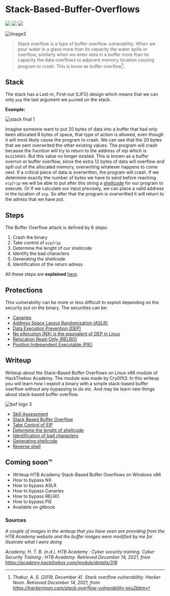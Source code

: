 # Stack-Based-Buffer-Overflows
![](https://img.shields.io/badge/-HackTheBox-brightgreen) ![](https://img.shields.io/github/license/B1rby/Stack-Based-Buffer-Overflows-on-Linux-x86) ![](https://img.shields.io/github/last-commit/B1rby/Stack-Based-Buffer-Overflows-on-Linux-x86) 

![Image3](https://user-images.githubusercontent.com/87600765/147373294-b205c6a9-82e0-448b-a448-e75f0f1abd0f.png)


> Stack overflow is a type of buffer overflow vulnerability. When we pour water in a glass more than its capacity the water spills or overflow, similarly when we enter data in a buffer more than its capacity the data overflows to adjacent memory location causing program to crash. This is know as buffer overflow[^1]. 

## Stack
The stack has a Last-in, First-out (LIFO) design which means that we can only `pop` the last argument we `push`ed on the stack. 

**Example:**

![stack final 1](https://user-images.githubusercontent.com/87600765/147395873-664e6c6d-b363-4d8e-add0-f69979eb7409.png)

Imagine someone want to put 20 bytes of data into a buffer that had only been allocated 8 bytes of space, that type of action is allowed, even though it will most likely cause the program to crash. We can see that the 20 bytes that we sent overwrited the other existing values. The program will crash because the fucntion will try to return to the address of eip which is `0x1234565`. But this value no longer existed. This is known as a buffer overrun or buffer overflow, since the extra 12 bytes of data will overflow and spill out of the allocated memory, overwriting whatever happens to come next. If a critical piece of data is overwritten, the program will crash.
If we determine exactly the number of bytes we have to send before reaching `eip`/`rip` we will be able to put after this string a [shellcode](https://github.com/B1rby/Stack-Based-Buffer-Overflows/blob/Skill-Asessment/Skill%20Asessment.md) for our program to execute. Or If we calculate our input precisely, we can place a valid address in the location of `eip`. So after that the program is overwritted it will return to the adress that we have put.

## Steps
The Buffer Overflow attack is defined by 6 steps:
1. Crash the binary
2. Take control of `eip`/`rip`
3. Determine the lenght of our shellcode
4. Identify the bad characters
5. Generating the shellcode
6. Identification of the return adress

All these steps are **explained** [here](https://github.com/B1rby/Stack-Based-Buffer-Overflows/blob/Skill-Asessment/Skill%20Asessment.md).
## Protections 
This vulnerability can be more or less difficult to exploit depending on the security put on the binary. The securities can be:
- [Canaries](https://en.wikipedia.org/wiki/Buffer_overflow_protection)
- [Address Space Layout Randomization (ASLR)](https://en.wikipedia.org/wiki/Address_space_layout_randomization)
- [Data Execution Prevention (DEP)](https://docs.microsoft.com/en-us/windows/win32/memory/data-execution-prevention)
- [No eXecution (NX) is the equivalent of DEP in Linux](https://docs.microsoft.com/en-us/windows/win32/win7appqual/dep-nx-protection)
- [Relocation Read-Only (RELRO)](https://ctf101.org/binary-exploitation/relocation-read-only/)
- [Position Independent Executable (PIE)](https://en.wikipedia.org/wiki/Position-independent_code)

## Writeup
Writeup about the Stack-Based Buffer Overflows on Linux x86 module of HackThebox Academy. The module was made by Cry0l1t3. In this writeup you will learn how I exploit a binary with a simple stack-based buffer overflow without any bypassing to do etc. And may be learn new things about stack-based buffer overflow.

![bof logo 3](https://user-images.githubusercontent.com/87600765/146174485-607fd934-cfea-4435-aa85-fec5fcb293e0.png)

- [Skill Assessment](https://github.com/B1rby/Stack-Based-Buffer-Overflows-on-Linux-x86/blob/Skill-Asessment/Skill%20Asessment.md)
- [Stack Based Buffer Overflow](https://github.com/B1rby/Stack-Based-Buffer-Overflows-on-Linux-x86/blob/Module-Questions/Stack-Based%20Buffer%20Overflow%20Section.md)
- [Take Control of EIP](https://github.com/B1rby/Stack-Based-Buffer-Overflows-on-Linux-x86/blob/Module-Questions/Take%20Control%20of%20EIP%20Section.md)
- [Determine the lenght of shellcode](https://github.com/B1rby/Stack-Based-Buffer-Overflows-on-Linux-x86/blob/Module-Questions/Determine%20the%20Length%20for%20Shellcode%20Section.md)
- [Identification of bad characters](https://github.com/B1rby/Stack-Based-Buffer-Overflows-on-Linux-x86/blob/Module-Questions/Identification%20of%20Bad%20Characters%20Section.md)
- [Generating shellcode](https://github.com/B1rby/Stack-Based-Buffer-Overflows-on-Linux-x86/blob/Module-Questions/Generating%20Shellcode%20Section.md)
- [Reverse shell](https://github.com/B1rby/Stack-Based-Buffer-Overflows-on-Linux-x86/blob/Module-Questions/Reverse%20shell.md)

## Coming soon™
- Writeup HTB Academy Stack-Based Buffer Overflows on Windows x86
- How to bypass NX
- How to bypass ASLR
- How to bypass Canaries
- How to bypass RELRO
- How to bypass PIE
- Available on gitbook

### Sources
*A couple of images in the writeup that you have seen are providing from the HTB Academy website and the buffer images were modified by me for illustrate what I were doing*

*Academy, H. T. B. (n.d.). HTB Academy : Cyber security training. Cyber Security Training : HTB Academy. Retrieved December 14, 2021, from https://academy.hackthebox.com/module/details/318*
[^1]:*Thakur, A. S. (2019, December 4). Stack overflow vulnerability. Hacker Noon. Retrieved December 14, 2021, from https://hackernoon.com/stack-overflow-vulnerability-xou2bbm*
